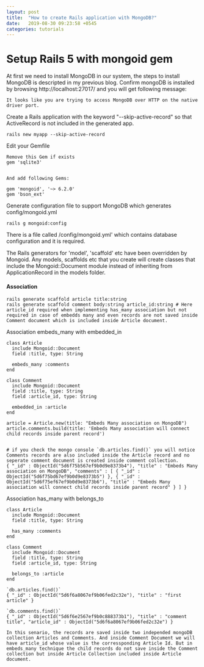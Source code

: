 ```yaml
---
layout: post
title:  "How to create Rails application with MongoDB?"
date:   2019-08-30 09:23:58 +0545
categories: tutorials
---
```


# Setup Rails 5 with mongoid gem

At first we need to install MongoDB in our system, the steps to install MongoDB is descripted in my previous blog. Confirm mongoDB is installed by browsing http://localhost:27017/ and you will get following message:
```
It looks like you are trying to access MongoDB over HTTP on the native driver port.
```

Create a Rails application with the keyword "--skip-active-record" so that ActiveRecord is not included in the generated app.

```
rails new myapp --skip-active-record
```

Edit your Gemfile

```
Remove this Gem if exists
gem 'sqlite3'


And add following Gems:

gem 'mongoid', '~> 6.2.0'
gem 'bson_ext'
```

Generate configuration file to support MongoDB which generates config/mongoid.yml
```
rails g mongoid:config
```

There is a file called /config/mongoid.yml' which contains database configuration and it is required.

The Rails generators for 'model', 'scaffold' etc have been overridden by Mongoid. Any models, scaffolds etc that you create will create classes that include the Mongoid::Document module instead of inheriting from ApplicationRecord in the models folder.

#### Association

```
rails generate scaffold article title:string
rails generate scaffold comment body:string article_id:string # Here article_id required when implementing has_many association but not required in case of embedds many and even records are not saved inside Comment document which is included inside Article document.
```

Association embeds_many with embedded_in

```
class Article
  include Mongoid::Document
  field :title, type: String

  embeds_many :comments
end

class Comment
  include Mongoid::Document
  field :title, type: String
  field :article_id, type: String

  embedded_in :article
end

article = Article.new(title: "Embeds Many association on MongoDB")
article.comments.build(title: 'Embeds Many association will connect child records inside parent record')


# if you check the mongo console `db.articles.find()` you will notice Comments records are also included inside the Article record and no seperate comment document is created inside comment collection.
{ "_id" : ObjectId("5d6f75b567ef9b0d9e8373b4"), "title" : "Embeds Many association on MongoDB", "comments" : [ { "_id" : ObjectId("5d6f75bd67ef9b0d9e8373b5") }, { "_id" : ObjectId("5d6f75ef67ef9b0d9e8373b6"), "title" : "Embeds Many association will connect child records inside parent record" } ] }
```

Association has_many with belongs_to

```
class Article
  include Mongoid::Document
  field :title, type: String

  has_many :comments
end

class Comment
  include Mongoid::Document
  field :title, type: String
  field :article_id, type: String

  belongs_to :article
end

`db.articles.find()`
{ "_id" : ObjectId("5d6f6a8067ef9b06fed2c32e"), "title" : "first article" }

`db.comments.find()`
{ "_id" : ObjectId("5d6f6e2567ef9b0c888373b1"), "title" : "comment title", "article_id" : ObjectId("5d6f6a8067ef9b06fed2c32e") }

In this senario, the records are saved inside two independed mongoDB collection Articles and Comments. And inside Comment Document we will have article_id whose value is the corressponding Article Id. But in embeds_many technique the child records do not save inside the Comment collection but inside Article Collection included inside Article document.
```